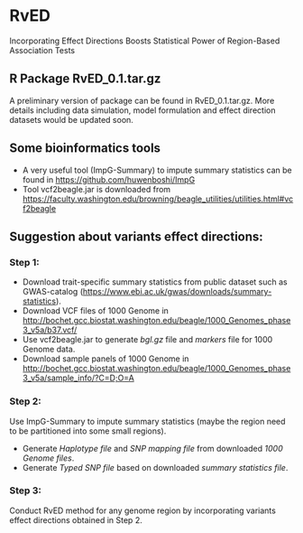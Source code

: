 # RvED
Incorporating Effect Directions Boosts Statistical Power  of Region-Based Association Tests

## R Package RvED_0.1.tar.gz
A preliminary version of package can be found in RvED_0.1.tar.gz. More details including data simulation, model formulation and effect direction datasets would be updated soon. 

## Some bioinformatics tools 
- A very useful tool (ImpG-Summary) to impute summary statistics can be found in https://github.com/huwenboshi/ImpG
- Tool vcf2beagle.jar is downloaded from https://faculty.washington.edu/browning/beagle_utilities/utilities.html#vcf2beagle

## Suggestion about variants effect directions:
### Step 1: 
- Download trait-specific summary statistics from public dataset such as GWAS-catalog (https://www.ebi.ac.uk/gwas/downloads/summary-statistics).
- Download VCF files of 1000 Genome in http://bochet.gcc.biostat.washington.edu/beagle/1000_Genomes_phase3_v5a/b37.vcf/
- Use vcf2beagle.jar to generate *bgl.gz* file and *markers* file for 1000 Genome data.
- Download sample panels of 1000 Genome in http://bochet.gcc.biostat.washington.edu/beagle/1000_Genomes_phase3_v5a/sample_info/?C=D;O=A

### Step 2: 
Use ImpG-Summary to impute summary statistics (maybe the region need to be partitioned into some small regions).
- Generate *Haplotype file* and *SNP mapping file* from downloaded *1000 Genome files*.
- Generate *Typed SNP file* based on downloaded *summary statistics file*.

### Step 3: 
Conduct RvED method for any genome region by incorporating variants effect directions obtained in Step 2.


